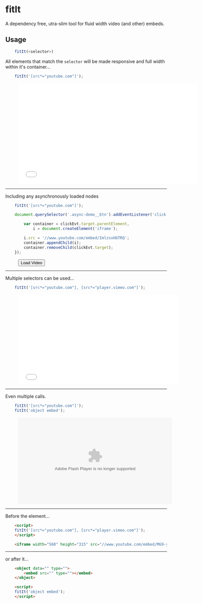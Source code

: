 
# fitIt

A dependency free, utra-slim tool for fluid width video (and other) embeds.


## Usage

```javascript
    fitIt(<selector>)
```

All elements that match the `selector` will be made responsive and full width within it's container...

```javascript    
    fitIt('[src*="youtube.com"]');
```

<figure class="async-demo demo">
<iframe width="560" height="315" src="//www.youtube.com/embed/MG9-y2t2ZLI" frameborder="0" allowfullscreen></iframe>
</figure>

___


Including any asynchronously loaded nodes

```javascript
    fitIt('[src*="youtube.com"]');

    document.querySelector('.async-demo__btn').addEventListener('click', function (clickEvt) {

        var container = clickEvt.target.parentElement,
            i = document.createElement('iframe');

        i.src = '//www.youtube.com/embed/ImlzsxHbTRQ';
        container.appendChild(i);
        container.removeChild(clickEvt.target);
    });
```

<figure class="async-demo demo">
<button class="async-demo__btn">Load Video</button>
</figure>

___


Multiple selectors can be used...

```javascript
    fitIt('[src*="youtube.com"], [src*="player.vimeo.com"]');
```

<figure class="async-demo demo">
<iframe src="//player.vimeo.com/video/1084537" width="500" height="281" frameborder="0" webkitallowfullscreen mozallowfullscreen allowfullscreen></iframe>
</figure>

___


Even multiple calls.

```javascript
    fitIt('[src*="youtube.com"]');
    fitIt('object embed');
```

<figure class="async-demo demo">
<object id="flashObj" width="480" height="270" classid="clsid:D27CDB6E-AE6D-11cf-96B8-444553540000" codebase="http://download.macromedia.com/pub/shockwave/cabs/flash/swflash.cab#version=9,0,47,0"><param name="movie" value="http://c.brightcove.com/services/viewer/federated_f9?isVid=1&isUI=1" /><param name="bgcolor" value="#FFFFFF" /><param name="flashVars" value="videoId=3867093869001&linkBaseURL=https%3A%2F%2Fwww.lds.org%2Fmedia-library%2Fvideo%2F2014-10-003-fashion-faith%3Fcategory%3Dsocial-media-sharable-videos%26lang%3Deng&playerID=710849472001&playerKey=AQ~~,AAAApYNoccE~,xDmRWfqDlPhbhwoOkZ1F_TSoe20nAtRQ&domain=embed&dynamicStreaming=true" /><param name="base" value="http://admin.brightcove.com" /><param name="seamlesstabbing" value="false" /><param name="allowFullScreen" value="true" /><param name="swLiveConnect" value="true" /><param name="allowScriptAccess" value="always" /><embed src="http://c.brightcove.com/services/viewer/federated_f9?isVid=1&isUI=1" bgcolor="#FFFFFF" flashVars="videoId=3867093869001&linkBaseURL=https%3A%2F%2Fwww.lds.org%2Fmedia-library%2Fvideo%2F2014-10-003-fashion-faith%3Fcategory%3Dsocial-media-sharable-videos%26lang%3Deng&playerID=710849472001&playerKey=AQ~~,AAAApYNoccE~,xDmRWfqDlPhbhwoOkZ1F_TSoe20nAtRQ&domain=embed&dynamicStreaming=true" base="http://admin.brightcove.com" name="flashObj" width="480" height="270" seamlesstabbing="false" type="application/x-shockwave-flash" allowFullScreen="true" allowScriptAccess="always" swLiveConnect="true" pluginspage="http://www.macromedia.com/shockwave/download/index.cgi?P1_Prod_Version=ShockwaveFlash"></embed></object>
</figure>

___


Before the element...

```html
    <script>
    fitIt('[src*="youtube.com"], [src*="player.vimeo.com"]');
    </script>

    <iframe width="560" height="315" src="//www.youtube.com/embed/MG9-y2t2ZLI" frameborder="0" allowfullscreen></iframe>
```

___


or after it...

```html
    <object data="" type="">
        <embed src="" type=""></embed>
    </object>

    <script>
    fitIt('object embed');
    </script>
```
